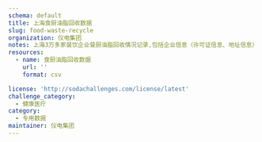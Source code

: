```yaml
---
schema: default
title: 上海食厨油脂回收数据
slug: food-waste-recycle
organization: 仪电集团
notes: 上海3万多家餐饮企业餐厨油脂回收情况记录,包括企业信息（许可证信息、地址信息）以及回收记录（买卖卡信息、桶号、油脂类型、重量、油重、交易时间、买家、卖家、收油车信息、地理位置、交易街道）
resources:
  - name: 食厨油脂回收数据
    url: ''
    format: csv

license: 'http://sodachallenges.com/license/latest'
challenge_category: 
  - 健康医疗
category:
  - 专用数据
maintainer: 仪电集团
---
```

